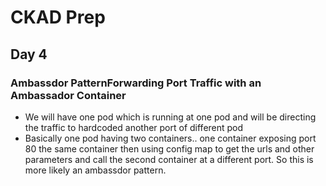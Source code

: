 # CKAD Prep


## Day 4
 
### Ambassdor PatternForwarding Port Traffic with an Ambassador Container
- We will have one pod which is running at one pod and will be directing the traffic to hardcoded another port of different pod
- Basically one pod having two containers.. one container exposing port 80 the same container then using config map to get the urls and other parameters and call the second container at a different port.  So this is more likely an ambassdor pattern.

